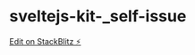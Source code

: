 # sveltejs-kit-_self-issue

[Edit on StackBlitz ⚡️](https://stackblitz.com/edit/sveltejs-kit-template-default-jv5xhh)